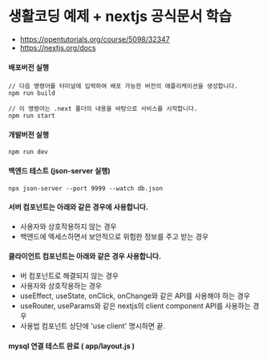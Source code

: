 # 생활코딩 예제 + nextjs 공식문서 학습
- https://opentutorials.org/course/5098/32347
- https://nextjs.org/docs

#### 배포버전 실행
```
// 다음 명령어를 터미널에 입력하여 배포 가능한 버전의 애플리케이션을 생성합니다.
npm run build

// 이 명령어는 .next 폴더의 내용을 바탕으로 서비스를 시작합니다.
npm run start
```

#### 개발버전 실행
```
npm run dev
```

#### 백엔드 테스트 (json-server 실행)
```
npx json-server --port 9999 --watch db.json
```

#### 서버 컴포넌트는 아래와 같은 경우에 사용합니다.

- 사용자와 상호작용하지 않는 경우
- 백엔드에 엑세스하면서 보안적으로 위험한 정보를 주고 받는 경우

#### 클라이언트 컴포넌트는 아래와 같은 경우 사용합니다.

- 버 컴포넌트로 해결되지 않는 경우
- 사용자와 상호작용하는 경우
- useEffect, useState, onClick, onChange와 같은 API를 사용해야 하는 경우
- useRouter, useParams와 같은 nextjs의 client component API를 사용하는 경우
- 사용법 컴포넌트 상단에 'use client' 명시하면 끝.


#### mysql 연결 테스트 완료 ( app/layout.js )